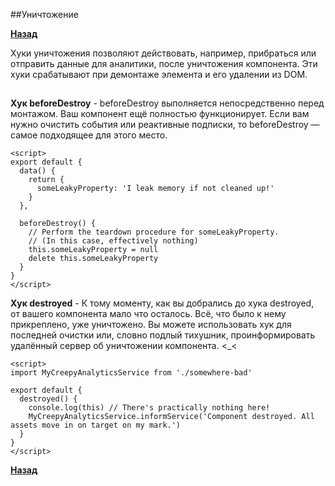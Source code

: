 ##Уничтожение 


**[Назад](VUEPAGE.md)**

Хуки уничтожения позволяют действовать, 
например, прибраться или отправить данные для аналитики, 
после уничтожения компонента. 
Эти хуки срабатывают при демонтаже элемента и его удалении из DOM.

##

**Хук beforeDestroy** - 
beforeDestroy выполняется непосредственно перед монтажом. 
Ваш компонент ещё полностью функционирует. 
Если вам нужно очистить события или реактивные подписки, 
то beforeDestroy — самое подходящее для этого место.

    <script>
    export default {
      data() {
        return {
          someLeakyProperty: 'I leak memory if not cleaned up!'
        }
      },
    
      beforeDestroy() {
        // Perform the teardown procedure for someLeakyProperty.
        // (In this case, effectively nothing)
        this.someLeakyProperty = null
        delete this.someLeakyProperty
      }
    }
    </script>
**Хук destroyed** - 
К тому моменту, как вы добрались до хука destroyed, 
от вашего компонента мало что осталось. Всё, что было к нему прикреплено, уже уничтожено. 
Вы можете использовать хук для последней очистки или, 
словно подлый тихушник, проинформировать удалённый сервер об уничтожении компонента. <_<

    <script>
    import MyCreepyAnalyticsService from './somewhere-bad'
    
    export default {
      destroyed() {
        console.log(this) // There's practically nothing here!
        MyCreepyAnalyticsService.informService('Component destroyed. All assets move in on target on my mark.')
      }
    }
    </script>
**[Назад](VUEPAGE.md)**
